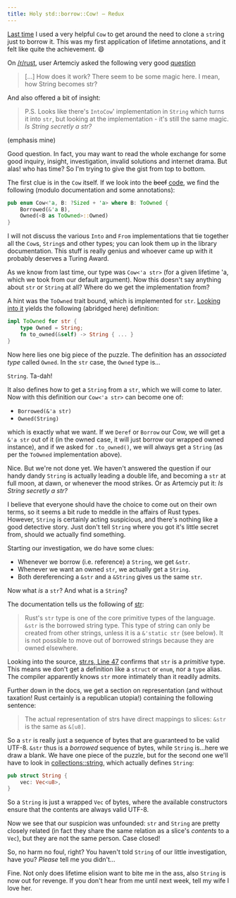 ```yaml
---
title: Holy std::borrow::Cow! – Redux
---
```


[Last time](/2015/07/09/cow.html) I used a very helpful `Cow` to get
around the need to clone a `str`ing just to borrow it. This was my
first application of lifetime annotations, and it felt like quite the
achievement. :smile:

On [/r/rust](https://reddit.com/r/rust), user Artemciy asked the 
following very good [question](https://www.reddit.com/r/rust/comments/3cpf3k/blog_holy_stdborrowcow/csydnny)

> [...] How does it work? There seem to be some magic here.
> I mean, how String becomes str?

And also offered a bit of insight:

> P.S. Looks like there's `IntoCow`' implementation in `String` which
> turns it into `str`, but looking at the implementation - it's still 
> the same magic. *Is String secretly a str?*

(emphasis mine)

Good question. In fact, you may want to read the whole exchange for 
some good inquiry, insight, investigation, invalid solutions and 
internet drama. But alas! who has time? So I'm trying to give the gist
from top to bottom.

The first clue is in the `Cow` itself. If we look into the <s>beef</s>
[code](http://doc.rust-lang.org/src/collections/borrow.rs.html#192-200), 
we find the following (modulo documentation and some annotations):

```Rust
pub enum Cow<'a, B: ?Sized + 'a> where B: ToOwned {
    Borrowed(&'a B),
    Owned(<B as ToOwned>::Owned)
}
```

I will not discuss the various `Into` and `From` implementations that 
tie together all the `Cow`s, `String`s and other types; you can look 
them up in the library documentation. This stuff is really genius and 
whoever came up with it probably deserves a Turing Award.

As we know from last time, our type was `Cow<'a str>` (for a given
lifetime 'a, which we took from our default argument). Now this doesn't
say anything about `str` or `String` at all? Where do we get the
implementation from?

A hint was the `ToOwned` trait bound, which is implemented for `str`.
[Looking into it](http://doc.rust-lang.org/src/collections/str.rs.html#404) 
yields the following (abridged here) definition:

```Rust
impl ToOwned for str {
    type Owned = String;
    fn to_owned(&self) -> String { ... }
}
```

Now here lies one big piece of the puzzle. The definition has an
*associated type* called `Owned`. In the `str` case, the `Owned` type
is...

`String`. Ta-dah!

It also defines how to get a `String` from a `str`, which we will come
to later. Now with this definition our `Cow<'a str>` can become one of:

* `Borrowed(&'a str)`
* `Owned(String)`

which is exactly what we want. If we `Deref` or `Borrow` our Cow, we
will get a `&'a str` out of it (in the owned case, it will just borrow
our wrapped owned instance), and if we asked for `.to_owned()`, we will
always get a `String` (as per the `ToOwned` implementation above).

Nice. But we're not done yet. We haven't answered the question if our
handy dandy `String` is actually leading a double life, and becoming a
`str` at full moon, at dawn, or whenever the mood strikes. Or as 
Artemciy put it: *Is String secretly a str?*

I believe that everyone should have the choice to come out on their own 
terms, so it seems a bit rude to meddle in the affairs of Rust types.
However, `String` is certainly acting suspicious, and there's nothing 
like a good detective story. Just don't tell `String` where you got 
it's little secret from, should we actually find something.

Starting our investigation, we do have some clues:

* Whenever we borrow (i.e. reference) a `String`, we get `&str`.
* Whenever we want an owned `str`, we actually get a `String`.
* Both dereferencing a `&str` and a `&String` gives us the same `str`.

Now what *is* a `str`? And what is a `String`?

The documentation tells us the following of 
[str](http://doc.rust-lang.org/std/str):

> Rust's `str` type is one of the core primitive types of the language. 
> `&str` is the borrowed string type. This type of string can only be 
> created from other strings, unless it is a `&'static str` (see 
> below). It is not possible to move out of borrowed strings because 
> they are owned elsewhere.

Looking into the source, 
[str.rs, Line 47](http://doc.rust-lang.org/src/collections/str.rs.html#47)
confirms that `str` is a *primitive* type. This means we don't get a 
definition like a `struct` or `enum`, nor a `type` alias. The compiler
apparently knows `str` more intimately than it readily admits.

Further down in the docs, we get a section on representation (and
without taxation! Rust certainly is a republican utopia!) containing
the following sentence:

> The actual representation of strs have direct mappings to slices: 
> `&str` is the same as `&[u8]`.

So a `str` is really just a sequence of bytes that are guaranteed to be
valid UTF-8. `&str` thus is a *borrowed* sequence of bytes, while
`String` is...here we draw a blank. We have one piece of the puzzle,
but for the second one we'll have to look in 
[collections::string](http://doc.rust-lang.org/src/collections/string.rs.html#36-38),
which actually defines `String`:

```Rust
pub struct String {
    vec: Vec<u8>,
}
```

So a `String` is just a wrapped `Vec` of bytes, where the available
constructors ensure that the contents are always valid UTF-8.

Now we see that our suspicion was unfounded: `str` and `String` are 
pretty closely related (in fact they share the same relation as a 
slice's *contents* to a `Vec`), but they are not the same person. Case
closed!

So, no harm no foul, right? You haven't told `String` of our little
investigation, have you? *Please* tell me you didn't...

Fine. Not only does lifetime elision want to bite me in the ass, also 
`String` is now out for revenge. If you don't hear from me until next 
week, tell my wife I love her.
